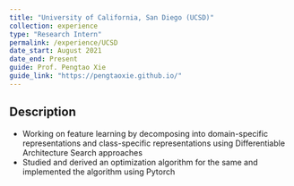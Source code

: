 ```yaml
---
title: "University of California, San Diego (UCSD)"
collection: experience
type: "Research Intern"
permalink: /experience/UCSD
date_start: August 2021
date_end: Present
guide: Prof. Pengtao Xie
guide_link: "https://pengtaoxie.github.io/"
---
```


## Description

* Working on feature learning by decomposing into domain-specific representations and class-specific representations using Differentiable Architecture Search approaches
* Studied and derived an optimization algorithm for the same and implemented the algorithm using Pytorch
